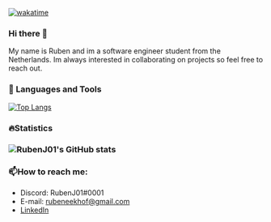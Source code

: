 [![wakatime](https://wakatime.com/badge/user/b1703001-fd79-463f-98bb-45bdcf205f22.svg)](https://wakatime.com/@b1703001-fd79-463f-98bb-45bdcf205f22)

### Hi there 👋

My name is Ruben  and im a software engineer student from the Netherlands. Im always interested in collaborating on projects so feel free to reach out.

### 🔨 Languages and Tools

[![Top Langs](https://github-readme-stats.vercel.app/api/top-langs/?username=RubenJ01&layout=compact)](https://github.com/anuraghazra/github-readme-stats)

###  :fire: ​Statistics

### ![RubenJ01's GitHub stats](https://github-readme-stats.vercel.app/api?username=RubenJ01&count_private=true&show_icons=true&include_all_commits=true&count_private=true)

### :mailbox:How to reach me:
- Discord: RubenJ01#0001
- E-mail: rubeneekhof@gmail.com
- [LinkedIn](https://www.linkedin.com/in/ruben-eekhof-977912173/)
